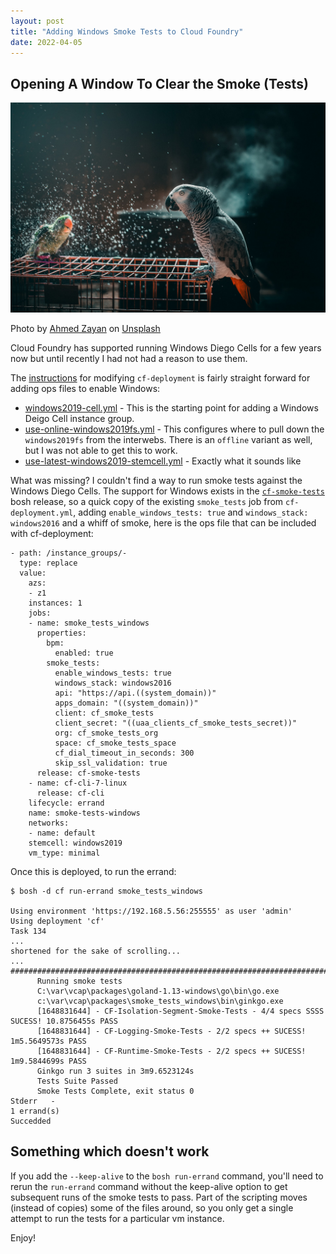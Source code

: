 ```yaml
---
layout: post
title: "Adding Windows Smoke Tests to Cloud Foundry"
date: 2022-04-05
---
```


## Opening A Window To Clear the Smoke (Tests)

![pic](https://raw.githubusercontent.com/cweibel/ghost_blog_pics/master/ahmed-zayan-kQebUnFAOos-unsplash-2.jpg)

Photo by [Ahmed Zayan](https://unsplash.com/@zayyerrn?utm_source=unsplash&utm_medium=referral&utm_content=creditCopyText) on [Unsplash](https://unsplash.com)

Cloud Foundry has supported running Windows Diego Cells for a few years now but until recently I had not had a reason to use them.  

The [instructions](https://github.com/cloudfoundry/cf-deployment/blob/main/operations/README.md) for modifying `cf-deployment` is fairly straight forward for adding ops files to enable Windows:

 - [windows2019-cell.yml](https://github.com/cloudfoundry/cf-deployment/blob/e20e11dd243f57555e3e0ad281e6797fbfde8152/operations/windows2019-cell.yml) - This is the starting point for adding a Windows Deigo Cell instance group.
 - [use-online-windows2019fs.yml](https://github.com/cloudfoundry/cf-deployment/blob/e20e11dd243f57555e3e0ad281e6797fbfde8152/operations/use-online-windows2019fs.yml) - This configures where to pull down the `windows2019fs` from the interwebs.  There is an `offline` variant as well, but I was not able to get this to work.
 - [use-latest-windows2019-stemcell.yml](use-latest-windows2019-stemcell.yml) - Exactly what it sounds like


What was missing?  I couldn't find a way to run smoke tests against the Windows Diego Cells.  The support for Windows exists in the [`cf-smoke-tests`](https://github.com/cloudfoundry/cf-smoke-tests-release/tree/main/jobs/smoke_tests_windows) bosh release, so a quick copy of the existing `smoke_tests` job from `cf-deployment.yml`, adding `enable_windows_tests: true` and `windows_stack: windows2016` and a whiff of smoke, here is the ops file that can be included with cf-deployment:

```
- path: /instance_groups/-
  type: replace
  value:
    azs:
    - z1
    instances: 1
    jobs:
    - name: smoke_tests_windows
      properties:
        bpm:
          enabled: true
        smoke_tests:
          enable_windows_tests: true
          windows_stack: windows2016
          api: "https://api.((system_domain))"
          apps_domain: "((system_domain))"
          client: cf_smoke_tests
          client_secret: "((uaa_clients_cf_smoke_tests_secret))"
          org: cf_smoke_tests_org
          space: cf_smoke_tests_space
          cf_dial_timeout_in_seconds: 300
          skip_ssl_validation: true
      release: cf-smoke-tests
    - name: cf-cli-7-linux
      release: cf-cli
    lifecycle: errand
    name: smoke-tests-windows
    networks:
    - name: default
    stemcell: windows2019
    vm_type: minimal
```

Once this is deployed, to run the errand:

```
$ bosh -d cf run-errand smoke_tests_windows

Using environment 'https://192.168.5.56:255555' as user 'admin'
Using deployment 'cf'
Task 134
...
shortened for the sake of scrolling...
...
#############################################################################
      Running smoke tests
      C:\var\vcap\packages\goland-1.13-windows\go\bin\go.exe
      c:\var\vcap\packages\smoke_tests_windows\bin\ginkgo.exe
      [1648831644] - CF-Isolation-Segment-Smoke-Tests - 4/4 specs SSSS SUCESS! 10.8756455s PASS
      [1648831644] - CF-Logging-Smoke-Tests - 2/2 specs ++ SUCESS! 1m5.5649573s PASS
      [1648831644] - CF-Runtime-Smoke-Tests - 2/2 specs ++ SUCESS! 1m9.5844699s PASS
      Ginkgo run 3 suites in 3m9.6523124s
      Tests Suite Passed
      Smoke Tests Complete, exit status 0
Stderr   - 
1 errand(s)
Succedded
```

## Something which doesn't work

If you add the `--keep-alive` to the `bosh run-errand` command, you'll need to rerun the `run-errand` command without the keep-alive option to get subsequent runs of the smoke tests to pass.  Part of the scripting moves (instead of copies) some of the files around, so you only get a single attempt to run the tests for a particular vm instance.

Enjoy!  
